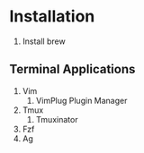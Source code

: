 # Installation
1. Install brew

## Terminal Applications
1. Vim
    1. VimPlug Plugin Manager
2. Tmux
    1. Tmuxinator
3. Fzf
4. Ag


